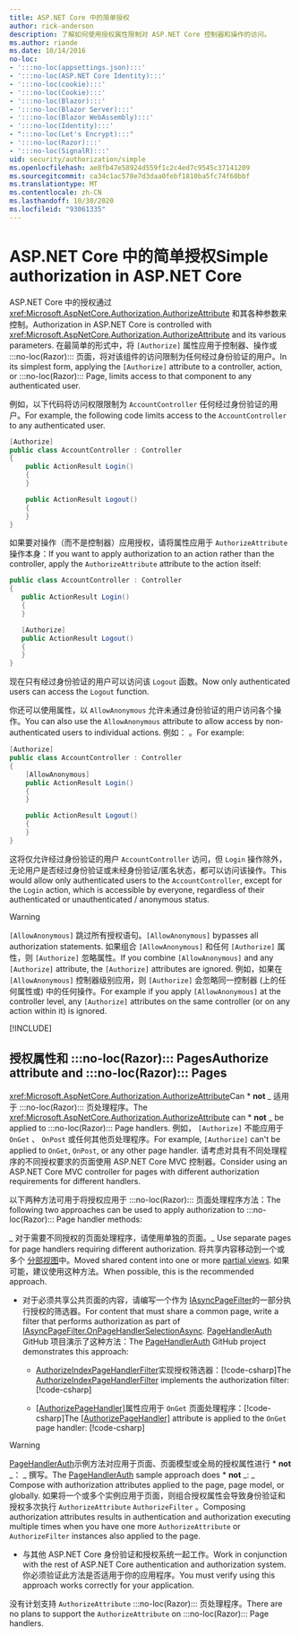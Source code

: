 ```yaml
---
title: ASP.NET Core 中的简单授权
author: rick-anderson
description: 了解如何使用授权属性限制对 ASP.NET Core 控制器和操作的访问。
ms.author: riande
ms.date: 10/14/2016
no-loc:
- ':::no-loc(appsettings.json):::'
- ':::no-loc(ASP.NET Core Identity):::'
- ':::no-loc(cookie):::'
- ':::no-loc(Cookie):::'
- ':::no-loc(Blazor):::'
- ':::no-loc(Blazor Server):::'
- ':::no-loc(Blazor WebAssembly):::'
- ':::no-loc(Identity):::'
- ":::no-loc(Let's Encrypt):::"
- ':::no-loc(Razor):::'
- ':::no-loc(SignalR):::'
uid: security/authorization/simple
ms.openlocfilehash: ae8fb47e58924d559f1c2c4ed7c9545c37141209
ms.sourcegitcommit: ca34c1ac578e7d3daa0febf1810ba5fc74f60bbf
ms.translationtype: MT
ms.contentlocale: zh-CN
ms.lasthandoff: 10/30/2020
ms.locfileid: "93061335"
---
```

# <a name="simple-authorization-in-aspnet-core"></a><span data-ttu-id="03438-103">ASP.NET Core 中的简单授权</span><span class="sxs-lookup"><span data-stu-id="03438-103">Simple authorization in ASP.NET Core</span></span>

<a name="security-authorization-simple"></a>

<span data-ttu-id="03438-104">ASP.NET Core 中的授权通过 <xref:Microsoft.AspNetCore.Authorization.AuthorizeAttribute> 和其各种参数来控制。</span><span class="sxs-lookup"><span data-stu-id="03438-104">Authorization in ASP.NET Core is controlled with <xref:Microsoft.AspNetCore.Authorization.AuthorizeAttribute> and its various parameters.</span></span> <span data-ttu-id="03438-105">在最简单的形式中，将 `[Authorize]` 属性应用于控制器、操作或 :::no-loc(Razor)::: 页面，将对该组件的访问限制为任何经过身份验证的用户。</span><span class="sxs-lookup"><span data-stu-id="03438-105">In its simplest form, applying the `[Authorize]` attribute to a controller, action, or :::no-loc(Razor)::: Page, limits access to that component to any authenticated user.</span></span>

<span data-ttu-id="03438-106">例如，以下代码将访问权限限制为 `AccountController` 任何经过身份验证的用户。</span><span class="sxs-lookup"><span data-stu-id="03438-106">For example, the following code limits access to the `AccountController` to any authenticated user.</span></span>

```csharp
[Authorize]
public class AccountController : Controller
{
    public ActionResult Login()
    {
    }

    public ActionResult Logout()
    {
    }
}
```

<span data-ttu-id="03438-107">如果要对操作（而不是控制器）应用授权，请将属性应用于 `AuthorizeAttribute` 操作本身：</span><span class="sxs-lookup"><span data-stu-id="03438-107">If you want to apply authorization to an action rather than the controller, apply the `AuthorizeAttribute` attribute to the action itself:</span></span>

```csharp
public class AccountController : Controller
{
   public ActionResult Login()
   {
   }

   [Authorize]
   public ActionResult Logout()
   {
   }
}
```

<span data-ttu-id="03438-108">现在只有经过身份验证的用户可以访问该 `Logout` 函数。</span><span class="sxs-lookup"><span data-stu-id="03438-108">Now only authenticated users can access the `Logout` function.</span></span>

<span data-ttu-id="03438-109">你还可以使用属性，以 `AllowAnonymous` 允许未通过身份验证的用户访问各个操作。</span><span class="sxs-lookup"><span data-stu-id="03438-109">You can also use the `AllowAnonymous` attribute to allow access by non-authenticated users to individual actions.</span></span> <span data-ttu-id="03438-110">例如： 。</span><span class="sxs-lookup"><span data-stu-id="03438-110">For example:</span></span>

```csharp
[Authorize]
public class AccountController : Controller
{
    [AllowAnonymous]
    public ActionResult Login()
    {
    }

    public ActionResult Logout()
    {
    }
}
```

<span data-ttu-id="03438-111">这将仅允许经过身份验证的用户 `AccountController` 访问，但 `Login` 操作除外，无论用户是否经过身份验证或未经身份验证/匿名状态，都可以访问该操作。</span><span class="sxs-lookup"><span data-stu-id="03438-111">This would allow only authenticated users to the `AccountController`, except for the `Login` action, which is accessible by everyone, regardless of their authenticated or unauthenticated / anonymous status.</span></span>

> [!WARNING]
> <span data-ttu-id="03438-112">`[AllowAnonymous]` 跳过所有授权语句。</span><span class="sxs-lookup"><span data-stu-id="03438-112">`[AllowAnonymous]` bypasses all authorization statements.</span></span> <span data-ttu-id="03438-113">如果组合 `[AllowAnonymous]` 和任何 `[Authorize]` 属性，则 `[Authorize]` 忽略属性。</span><span class="sxs-lookup"><span data-stu-id="03438-113">If you combine `[AllowAnonymous]` and any `[Authorize]` attribute, the `[Authorize]` attributes are ignored.</span></span> <span data-ttu-id="03438-114">例如，如果在 `[AllowAnonymous]` 控制器级别应用，则 `[Authorize]` 会忽略同一控制器 (上的任何属性或) 中的任何操作。</span><span class="sxs-lookup"><span data-stu-id="03438-114">For example if you apply `[AllowAnonymous]` at the controller level, any `[Authorize]` attributes on the same controller (or on any action within it) is ignored.</span></span>

[!INCLUDE[](~/includes/requireAuth.md)]

<a name="aarp"></a>

## <a name="authorize-attribute-and-no-locrazor-pages"></a><span data-ttu-id="03438-115">授权属性和 :::no-loc(Razor)::: Pages</span><span class="sxs-lookup"><span data-stu-id="03438-115">Authorize attribute and :::no-loc(Razor)::: Pages</span></span>

<span data-ttu-id="03438-116"><xref:Microsoft.AspNetCore.Authorization.AuthorizeAttribute>Can \* **not** _ 适用于 :::no-loc(Razor)::: 页处理程序。</span><span class="sxs-lookup"><span data-stu-id="03438-116">The <xref:Microsoft.AspNetCore.Authorization.AuthorizeAttribute> can \* **not** _ be applied to :::no-loc(Razor)::: Page handlers.</span></span> <span data-ttu-id="03438-117">例如， `[Authorize]` 不能应用于 `OnGet` 、 `OnPost` 或任何其他页处理程序。</span><span class="sxs-lookup"><span data-stu-id="03438-117">For example, `[Authorize]` can't be applied to `OnGet`, `OnPost`, or any other page handler.</span></span> <span data-ttu-id="03438-118">请考虑对具有不同处理程序的不同授权要求的页面使用 ASP.NET Core MVC 控制器。</span><span class="sxs-lookup"><span data-stu-id="03438-118">Consider using an ASP.NET Core MVC controller for pages with different authorization requirements for different handlers.</span></span>

<span data-ttu-id="03438-119">以下两种方法可用于将授权应用于 :::no-loc(Razor)::: 页面处理程序方法：</span><span class="sxs-lookup"><span data-stu-id="03438-119">The following two approaches can be used to apply authorization to :::no-loc(Razor)::: Page handler methods:</span></span>

<span data-ttu-id="03438-120">_ 对于需要不同授权的页面处理程序，请使用单独的页面。</span><span class="sxs-lookup"><span data-stu-id="03438-120">_ Use separate pages for page handlers requiring different authorization.</span></span> <span data-ttu-id="03438-121">将共享内容移动到一个或多个 [分部视图](xref:mvc/views/partial)中。</span><span class="sxs-lookup"><span data-stu-id="03438-121">Moved shared content into one or more [partial views](xref:mvc/views/partial).</span></span> <span data-ttu-id="03438-122">如果可能，建议使用这种方法。</span><span class="sxs-lookup"><span data-stu-id="03438-122">When possible, this is the recommended approach.</span></span>
* <span data-ttu-id="03438-123">对于必须共享公共页面的内容，请编写一个作为 [IAsyncPageFilter](xref:Microsoft.AspNetCore.Mvc.Filters.IAsyncPageFilter.OnPageHandlerSelectionAsync%2A)的一部分执行授权的筛选器。</span><span class="sxs-lookup"><span data-stu-id="03438-123">For content that must share a common page, write a filter that performs authorization as part of [IAsyncPageFilter.OnPageHandlerSelectionAsync](xref:Microsoft.AspNetCore.Mvc.Filters.IAsyncPageFilter.OnPageHandlerSelectionAsync%2A).</span></span> <span data-ttu-id="03438-124">[PageHandlerAuth](https://github.com/dotnet/AspNetCore.Docs/tree/master/aspnetcore/security/authorization/simple/samples/3.1/PageHandlerAuth) GitHub 项目演示了这种方法：</span><span class="sxs-lookup"><span data-stu-id="03438-124">The [PageHandlerAuth](https://github.com/dotnet/AspNetCore.Docs/tree/master/aspnetcore/security/authorization/simple/samples/3.1/PageHandlerAuth) GitHub project demonstrates this approach:</span></span>
  * <span data-ttu-id="03438-125">[AuthorizeIndexPageHandlerFilter](https://github.com/dotnet/AspNetCore.Docs/blob/master/aspnetcore/security/authorization/simple/samples/3.1/PageHandlerAuth/AuthorizeIndexPageHandlerFilter.cs)实现授权筛选器：[!code-csharp[](~/security/authorization/simple/samples/3.1/PageHandlerAuth/Pages/Index.cshtml.cs?name=snippet)]</span><span class="sxs-lookup"><span data-stu-id="03438-125">The [AuthorizeIndexPageHandlerFilter](https://github.com/dotnet/AspNetCore.Docs/blob/master/aspnetcore/security/authorization/simple/samples/3.1/PageHandlerAuth/AuthorizeIndexPageHandlerFilter.cs) implements the authorization filter: [!code-csharp[](~/security/authorization/simple/samples/3.1/PageHandlerAuth/Pages/Index.cshtml.cs?name=snippet)]</span></span>

  * <span data-ttu-id="03438-126">[[AuthorizePageHandler]](https://github.com/dotnet/AspNetCore.Docs/tree/master/aspnetcore/security/authorization/simple/samples/3.1/PageHandlerAuth/Pages/Index.cshtml.cs#L16)属性应用于 `OnGet` 页面处理程序：[!code-csharp[](~/security/authorization/simple/samples/3.1/PageHandlerAuth/AuthorizeIndexPageHandlerFilter.cs?name=snippet)]</span><span class="sxs-lookup"><span data-stu-id="03438-126">The [[AuthorizePageHandler]](https://github.com/dotnet/AspNetCore.Docs/tree/master/aspnetcore/security/authorization/simple/samples/3.1/PageHandlerAuth/Pages/Index.cshtml.cs#L16) attribute is applied to the `OnGet` page handler: [!code-csharp[](~/security/authorization/simple/samples/3.1/PageHandlerAuth/AuthorizeIndexPageHandlerFilter.cs?name=snippet)]</span></span>

> [!WARNING]
> <span data-ttu-id="03438-127">[PageHandlerAuth](https://github.com/pranavkm/PageHandlerAuth)示例方法对应用于页面、页面模型或全局的授权属性进行 \* **not** _： _ 撰写。</span><span class="sxs-lookup"><span data-stu-id="03438-127">The [PageHandlerAuth](https://github.com/pranavkm/PageHandlerAuth) sample approach does \* **not** _: _ Compose with authorization attributes applied to the page, page model, or globally.</span></span> <span data-ttu-id="03438-128">如果将一个或多个实例应用于页面，则组合授权属性会导致身份验证和授权多次执行 `AuthorizeAttribute` `AuthorizeFilter` 。</span><span class="sxs-lookup"><span data-stu-id="03438-128">Composing authorization attributes results in authentication and authorization executing multiple times when you have one more `AuthorizeAttribute` or `AuthorizeFilter` instances also applied to the page.</span></span>
> * <span data-ttu-id="03438-129">与其他 ASP.NET Core 身份验证和授权系统一起工作。</span><span class="sxs-lookup"><span data-stu-id="03438-129">Work in conjunction with the rest of ASP.NET Core authentication and authorization system.</span></span> <span data-ttu-id="03438-130">你必须验证此方法是否适用于你的应用程序。</span><span class="sxs-lookup"><span data-stu-id="03438-130">You must verify using this approach works correctly for your application.</span></span>

<span data-ttu-id="03438-131">没有计划支持 `AuthorizeAttribute` :::no-loc(Razor)::: 页处理程序。</span><span class="sxs-lookup"><span data-stu-id="03438-131">There are no plans to support the `AuthorizeAttribute` on :::no-loc(Razor)::: Page handlers.</span></span> 
